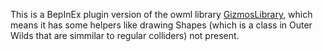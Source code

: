 This is a BepInEx plugin version of the owml library [GizmosLibrary](https://github.com/ShoosGun/GizmosLibrary), which means it has some helpers like drawing Shapes (which is a class in Outer Wilds that are simmilar to regular colliders) not present.